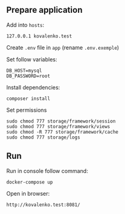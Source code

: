 ## Prepare application
  Add into `hosts`:
  
    127.0.0.1 kovalenko.test
    
  Create `.env` file in `app` (rename `.env.exemple`) 
  
  Set follow variables:
  
    DB_HOST=mysql
    DB_PASSWORD=root
    
  Install dependencies:
  
    composer install
    
  Set permissions
    
    sudo chmod 777 storage/framework/session
    sudo chmod 777 storage/framework/views
    sudo chmod -R 777 storage/framework/cache
    sudo chmod 777 storage/logs
    
## Run

  Run in console follow command:
    
    docker-compose up

  Open in browser:
    
    http://kovalenko.test:8081/

    
    